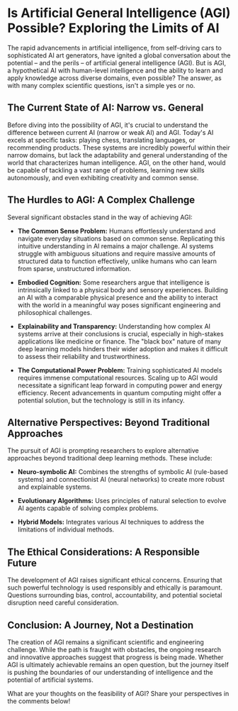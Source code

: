 # Is Artificial General Intelligence (AGI) Possible? Exploring the Limits of AI

The rapid advancements in artificial intelligence, from self-driving cars to sophisticated AI art generators, have ignited a global conversation about the potential – and the perils – of artificial general intelligence (AGI).  But is AGI, a hypothetical AI with human-level intelligence and the ability to learn and apply knowledge across diverse domains, even possible?  The answer, as with many complex scientific questions, isn't a simple yes or no.

## The Current State of AI: Narrow vs. General

Before diving into the possibility of AGI, it's crucial to understand the difference between current AI (narrow or weak AI) and AGI.  Today's AI excels at specific tasks: playing chess, translating languages, or recommending products.  These systems are incredibly powerful within their narrow domains, but lack the adaptability and general understanding of the world that characterizes human intelligence.  AGI, on the other hand, would be capable of tackling a vast range of problems, learning new skills autonomously, and even exhibiting creativity and common sense.

## The Hurdles to AGI:  A Complex Challenge

Several significant obstacles stand in the way of achieving AGI:

* **The Common Sense Problem:**  Humans effortlessly understand and navigate everyday situations based on common sense.  Replicating this intuitive understanding in AI remains a major challenge.  AI systems struggle with ambiguous situations and require massive amounts of structured data to function effectively, unlike humans who can learn from sparse, unstructured information.

* **Embodied Cognition:** Some researchers argue that intelligence is intrinsically linked to a physical body and sensory experiences.  Building an AI with a comparable physical presence and the ability to interact with the world in a meaningful way poses significant engineering and philosophical challenges.

* **Explainability and Transparency:** Understanding how complex AI systems arrive at their conclusions is crucial, especially in high-stakes applications like medicine or finance.  The "black box" nature of many deep learning models hinders their wider adoption and makes it difficult to assess their reliability and trustworthiness.

* **The Computational Power Problem:** Training sophisticated AI models requires immense computational resources.  Scaling up to AGI would necessitate a significant leap forward in computing power and energy efficiency.  Recent advancements in quantum computing might offer a potential solution, but the technology is still in its infancy.


##  Alternative Perspectives: Beyond Traditional Approaches

The pursuit of AGI is prompting researchers to explore alternative approaches beyond traditional deep learning methods. These include:

* **Neuro-symbolic AI:**  Combines the strengths of symbolic AI (rule-based systems) and connectionist AI (neural networks) to create more robust and explainable systems.

* **Evolutionary Algorithms:**  Uses principles of natural selection to evolve AI agents capable of solving complex problems.

* **Hybrid Models:**  Integrates various AI techniques to address the limitations of individual methods.


## The Ethical Considerations: A Responsible Future

The development of AGI raises significant ethical concerns.  Ensuring that such powerful technology is used responsibly and ethically is paramount.  Questions surrounding bias, control, accountability, and potential societal disruption need careful consideration.


## Conclusion: A Journey, Not a Destination

The creation of AGI remains a significant scientific and engineering challenge.  While the path is fraught with obstacles, the ongoing research and innovative approaches suggest that progress is being made.  Whether AGI is ultimately achievable remains an open question, but the journey itself is pushing the boundaries of our understanding of intelligence and the potential of artificial systems.

What are your thoughts on the feasibility of AGI?  Share your perspectives in the comments below!
